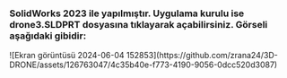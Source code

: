<h3>SolidWorks 2023 ile yapılmıştır. Uygulama kurulu ise drone3.SLDPRT dosyasına tıklayarak açabilirsiniz. Görseli aşağıdaki gibidir:</h3>
![Ekran görüntüsü 2024-06-04 152853](https://github.com/zrana24/3D-DRONE/assets/126763047/4c35b40e-f773-4190-9056-0dcc520d3087)
